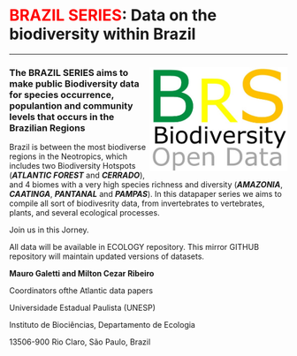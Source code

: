 # <span style="color:red">BRAZIL SERIES</span>: Data on the biodiversity within Brazil
--------------------------------------------------------
### <img align="right" width="250" src="brs_v02.jpg">The BRAZIL SERIES aims to make public Biodiversity data for species occurrence, populantion and community levels that occurs in the Brazilian Regions
Brazil is between the most biodiverse regions in the Neotropics, which includes two Biodiversity Hotspots (***ATLANTIC FOREST*** and ***CERRADO***), and 4 biomes with a very high species richness and diversity (***AMAZONIA***, ***CAATINGA***, ***PANTANAL*** and ***PAMPAS***). In this datapaper series we aims to compile all sort of biodivesrity data, from invertebrates to vertebrates, plants, and several ecological processes. 

Join us in this Jorney. 

All data will be available in ECOLOGY repository. This mirror GITHUB repository will maintain updated versions of datasets.

**Mauro Galetti and Milton Cezar Ribeiro**

Coordinators ofthe Atlantic data papers

Universidade Estadual Paulista (UNESP)

Instituto de Biociências, Departamento de Ecologia

13506-900 Rio Claro, São Paulo, Brazil




